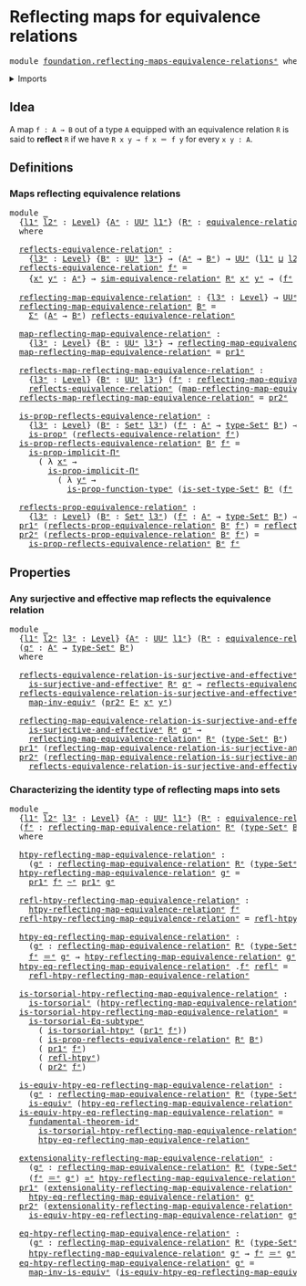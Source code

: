 # Reflecting maps for equivalence relations

<pre class="Agda"><a id="54" class="Keyword">module</a> <a id="61" href="foundation.reflecting-maps-equivalence-relations%25E1%25B5%2589.html" class="Module">foundation.reflecting-maps-equivalence-relationsᵉ</a> <a id="111" class="Keyword">where</a>
</pre>
<details><summary>Imports</summary>

<pre class="Agda"><a id="167" class="Keyword">open</a> <a id="172" class="Keyword">import</a> <a id="179" href="foundation.dependent-pair-types%25E1%25B5%2589.html" class="Module">foundation.dependent-pair-typesᵉ</a>
<a id="212" class="Keyword">open</a> <a id="217" class="Keyword">import</a> <a id="224" href="foundation.effective-maps-equivalence-relations%25E1%25B5%2589.html" class="Module">foundation.effective-maps-equivalence-relationsᵉ</a>
<a id="273" class="Keyword">open</a> <a id="278" class="Keyword">import</a> <a id="285" href="foundation.fundamental-theorem-of-identity-types%25E1%25B5%2589.html" class="Module">foundation.fundamental-theorem-of-identity-typesᵉ</a>
<a id="335" class="Keyword">open</a> <a id="340" class="Keyword">import</a> <a id="347" href="foundation.homotopy-induction%25E1%25B5%2589.html" class="Module">foundation.homotopy-inductionᵉ</a>
<a id="378" class="Keyword">open</a> <a id="383" class="Keyword">import</a> <a id="390" href="foundation.subtype-identity-principle%25E1%25B5%2589.html" class="Module">foundation.subtype-identity-principleᵉ</a>
<a id="429" class="Keyword">open</a> <a id="434" class="Keyword">import</a> <a id="441" href="foundation.universe-levels%25E1%25B5%2589.html" class="Module">foundation.universe-levelsᵉ</a>

<a id="470" class="Keyword">open</a> <a id="475" class="Keyword">import</a> <a id="482" href="foundation-core.equivalence-relations%25E1%25B5%2589.html" class="Module">foundation-core.equivalence-relationsᵉ</a>
<a id="521" class="Keyword">open</a> <a id="526" class="Keyword">import</a> <a id="533" href="foundation-core.equivalences%25E1%25B5%2589.html" class="Module">foundation-core.equivalencesᵉ</a>
<a id="563" class="Keyword">open</a> <a id="568" class="Keyword">import</a> <a id="575" href="foundation-core.homotopies%25E1%25B5%2589.html" class="Module">foundation-core.homotopiesᵉ</a>
<a id="603" class="Keyword">open</a> <a id="608" class="Keyword">import</a> <a id="615" href="foundation-core.identity-types%25E1%25B5%2589.html" class="Module">foundation-core.identity-typesᵉ</a>
<a id="647" class="Keyword">open</a> <a id="652" class="Keyword">import</a> <a id="659" href="foundation-core.propositions%25E1%25B5%2589.html" class="Module">foundation-core.propositionsᵉ</a>
<a id="689" class="Keyword">open</a> <a id="694" class="Keyword">import</a> <a id="701" href="foundation-core.sets%25E1%25B5%2589.html" class="Module">foundation-core.setsᵉ</a>
<a id="723" class="Keyword">open</a> <a id="728" class="Keyword">import</a> <a id="735" href="foundation-core.torsorial-type-families%25E1%25B5%2589.html" class="Module">foundation-core.torsorial-type-familiesᵉ</a>
</pre>
</details>

## Idea

A map `f : A → B` out of a type `A` equipped with an equivalence relation `R` is
said to **reflect** `R` if we have `R x y → f x ＝ f y` for every `x y : A`.

## Definitions

### Maps reflecting equivalence relations

<pre class="Agda"><a id="1027" class="Keyword">module</a> <a id="1034" href="foundation.reflecting-maps-equivalence-relations%25E1%25B5%2589.html#1034" class="Module">_</a>
  <a id="1038" class="Symbol">{</a><a id="1039" href="foundation.reflecting-maps-equivalence-relations%25E1%25B5%2589.html#1039" class="Bound">l1ᵉ</a> <a id="1043" href="foundation.reflecting-maps-equivalence-relations%25E1%25B5%2589.html#1043" class="Bound">l2ᵉ</a> <a id="1047" class="Symbol">:</a> <a id="1049" href="Agda.Primitive.html#742" class="Postulate">Level</a><a id="1054" class="Symbol">}</a> <a id="1056" class="Symbol">{</a><a id="1057" href="foundation.reflecting-maps-equivalence-relations%25E1%25B5%2589.html#1057" class="Bound">Aᵉ</a> <a id="1060" class="Symbol">:</a> <a id="1062" href="Agda.Primitive.html#429" class="Primitive">UUᵉ</a> <a id="1066" href="foundation.reflecting-maps-equivalence-relations%25E1%25B5%2589.html#1039" class="Bound">l1ᵉ</a><a id="1069" class="Symbol">}</a> <a id="1071" class="Symbol">(</a><a id="1072" href="foundation.reflecting-maps-equivalence-relations%25E1%25B5%2589.html#1072" class="Bound">Rᵉ</a> <a id="1075" class="Symbol">:</a> <a id="1077" href="foundation-core.equivalence-relations%25E1%25B5%2589.html#976" class="Function">equivalence-relationᵉ</a> <a id="1099" href="foundation.reflecting-maps-equivalence-relations%25E1%25B5%2589.html#1043" class="Bound">l2ᵉ</a> <a id="1103" href="foundation.reflecting-maps-equivalence-relations%25E1%25B5%2589.html#1057" class="Bound">Aᵉ</a><a id="1105" class="Symbol">)</a>
  <a id="1109" class="Keyword">where</a>

  <a id="1118" href="foundation.reflecting-maps-equivalence-relations%25E1%25B5%2589.html#1118" class="Function">reflects-equivalence-relationᵉ</a> <a id="1149" class="Symbol">:</a>
    <a id="1155" class="Symbol">{</a><a id="1156" href="foundation.reflecting-maps-equivalence-relations%25E1%25B5%2589.html#1156" class="Bound">l3ᵉ</a> <a id="1160" class="Symbol">:</a> <a id="1162" href="Agda.Primitive.html#742" class="Postulate">Level</a><a id="1167" class="Symbol">}</a> <a id="1169" class="Symbol">{</a><a id="1170" href="foundation.reflecting-maps-equivalence-relations%25E1%25B5%2589.html#1170" class="Bound">Bᵉ</a> <a id="1173" class="Symbol">:</a> <a id="1175" href="Agda.Primitive.html#429" class="Primitive">UUᵉ</a> <a id="1179" href="foundation.reflecting-maps-equivalence-relations%25E1%25B5%2589.html#1156" class="Bound">l3ᵉ</a><a id="1182" class="Symbol">}</a> <a id="1184" class="Symbol">→</a> <a id="1186" class="Symbol">(</a><a id="1187" href="foundation.reflecting-maps-equivalence-relations%25E1%25B5%2589.html#1057" class="Bound">Aᵉ</a> <a id="1190" class="Symbol">→</a> <a id="1192" href="foundation.reflecting-maps-equivalence-relations%25E1%25B5%2589.html#1170" class="Bound">Bᵉ</a><a id="1194" class="Symbol">)</a> <a id="1196" class="Symbol">→</a> <a id="1198" href="Agda.Primitive.html#429" class="Primitive">UUᵉ</a> <a id="1202" class="Symbol">(</a><a id="1203" href="foundation.reflecting-maps-equivalence-relations%25E1%25B5%2589.html#1039" class="Bound">l1ᵉ</a> <a id="1207" href="Agda.Primitive.html#961" class="Primitive Operator">⊔</a> <a id="1209" href="foundation.reflecting-maps-equivalence-relations%25E1%25B5%2589.html#1043" class="Bound">l2ᵉ</a> <a id="1213" href="Agda.Primitive.html#961" class="Primitive Operator">⊔</a> <a id="1215" href="foundation.reflecting-maps-equivalence-relations%25E1%25B5%2589.html#1156" class="Bound">l3ᵉ</a><a id="1218" class="Symbol">)</a>
  <a id="1222" href="foundation.reflecting-maps-equivalence-relations%25E1%25B5%2589.html#1118" class="Function">reflects-equivalence-relationᵉ</a> <a id="1253" href="foundation.reflecting-maps-equivalence-relations%25E1%25B5%2589.html#1253" class="Bound">fᵉ</a> <a id="1256" class="Symbol">=</a>
    <a id="1262" class="Symbol">{</a><a id="1263" href="foundation.reflecting-maps-equivalence-relations%25E1%25B5%2589.html#1263" class="Bound">xᵉ</a> <a id="1266" href="foundation.reflecting-maps-equivalence-relations%25E1%25B5%2589.html#1266" class="Bound">yᵉ</a> <a id="1269" class="Symbol">:</a> <a id="1271" href="foundation.reflecting-maps-equivalence-relations%25E1%25B5%2589.html#1057" class="Bound">Aᵉ</a><a id="1273" class="Symbol">}</a> <a id="1275" class="Symbol">→</a> <a id="1277" href="foundation-core.equivalence-relations%25E1%25B5%2589.html#1302" class="Function">sim-equivalence-relationᵉ</a> <a id="1303" href="foundation.reflecting-maps-equivalence-relations%25E1%25B5%2589.html#1072" class="Bound">Rᵉ</a> <a id="1306" href="foundation.reflecting-maps-equivalence-relations%25E1%25B5%2589.html#1263" class="Bound">xᵉ</a> <a id="1309" href="foundation.reflecting-maps-equivalence-relations%25E1%25B5%2589.html#1266" class="Bound">yᵉ</a> <a id="1312" class="Symbol">→</a> <a id="1314" class="Symbol">(</a><a id="1315" href="foundation.reflecting-maps-equivalence-relations%25E1%25B5%2589.html#1253" class="Bound">fᵉ</a> <a id="1318" href="foundation.reflecting-maps-equivalence-relations%25E1%25B5%2589.html#1263" class="Bound">xᵉ</a> <a id="1321" href="foundation-core.identity-types%25E1%25B5%2589.html#2730" class="Function Operator">＝ᵉ</a> <a id="1324" href="foundation.reflecting-maps-equivalence-relations%25E1%25B5%2589.html#1253" class="Bound">fᵉ</a> <a id="1327" href="foundation.reflecting-maps-equivalence-relations%25E1%25B5%2589.html#1266" class="Bound">yᵉ</a><a id="1329" class="Symbol">)</a>

  <a id="1334" href="foundation.reflecting-maps-equivalence-relations%25E1%25B5%2589.html#1334" class="Function">reflecting-map-equivalence-relationᵉ</a> <a id="1371" class="Symbol">:</a> <a id="1373" class="Symbol">{</a><a id="1374" href="foundation.reflecting-maps-equivalence-relations%25E1%25B5%2589.html#1374" class="Bound">l3ᵉ</a> <a id="1378" class="Symbol">:</a> <a id="1380" href="Agda.Primitive.html#742" class="Postulate">Level</a><a id="1385" class="Symbol">}</a> <a id="1387" class="Symbol">→</a> <a id="1389" href="Agda.Primitive.html#429" class="Primitive">UUᵉ</a> <a id="1393" href="foundation.reflecting-maps-equivalence-relations%25E1%25B5%2589.html#1374" class="Bound">l3ᵉ</a> <a id="1397" class="Symbol">→</a> <a id="1399" href="Agda.Primitive.html#429" class="Primitive">UUᵉ</a> <a id="1403" class="Symbol">(</a><a id="1404" href="foundation.reflecting-maps-equivalence-relations%25E1%25B5%2589.html#1039" class="Bound">l1ᵉ</a> <a id="1408" href="Agda.Primitive.html#961" class="Primitive Operator">⊔</a> <a id="1410" href="foundation.reflecting-maps-equivalence-relations%25E1%25B5%2589.html#1043" class="Bound">l2ᵉ</a> <a id="1414" href="Agda.Primitive.html#961" class="Primitive Operator">⊔</a> <a id="1416" href="foundation.reflecting-maps-equivalence-relations%25E1%25B5%2589.html#1374" class="Bound">l3ᵉ</a><a id="1419" class="Symbol">)</a>
  <a id="1423" href="foundation.reflecting-maps-equivalence-relations%25E1%25B5%2589.html#1334" class="Function">reflecting-map-equivalence-relationᵉ</a> <a id="1460" href="foundation.reflecting-maps-equivalence-relations%25E1%25B5%2589.html#1460" class="Bound">Bᵉ</a> <a id="1463" class="Symbol">=</a>
    <a id="1469" href="foundation.dependent-pair-types%25E1%25B5%2589.html#585" class="Record">Σᵉ</a> <a id="1472" class="Symbol">(</a><a id="1473" href="foundation.reflecting-maps-equivalence-relations%25E1%25B5%2589.html#1057" class="Bound">Aᵉ</a> <a id="1476" class="Symbol">→</a> <a id="1478" href="foundation.reflecting-maps-equivalence-relations%25E1%25B5%2589.html#1460" class="Bound">Bᵉ</a><a id="1480" class="Symbol">)</a> <a id="1482" href="foundation.reflecting-maps-equivalence-relations%25E1%25B5%2589.html#1118" class="Function">reflects-equivalence-relationᵉ</a>

  <a id="1516" href="foundation.reflecting-maps-equivalence-relations%25E1%25B5%2589.html#1516" class="Function">map-reflecting-map-equivalence-relationᵉ</a> <a id="1557" class="Symbol">:</a>
    <a id="1563" class="Symbol">{</a><a id="1564" href="foundation.reflecting-maps-equivalence-relations%25E1%25B5%2589.html#1564" class="Bound">l3ᵉ</a> <a id="1568" class="Symbol">:</a> <a id="1570" href="Agda.Primitive.html#742" class="Postulate">Level</a><a id="1575" class="Symbol">}</a> <a id="1577" class="Symbol">{</a><a id="1578" href="foundation.reflecting-maps-equivalence-relations%25E1%25B5%2589.html#1578" class="Bound">Bᵉ</a> <a id="1581" class="Symbol">:</a> <a id="1583" href="Agda.Primitive.html#429" class="Primitive">UUᵉ</a> <a id="1587" href="foundation.reflecting-maps-equivalence-relations%25E1%25B5%2589.html#1564" class="Bound">l3ᵉ</a><a id="1590" class="Symbol">}</a> <a id="1592" class="Symbol">→</a> <a id="1594" href="foundation.reflecting-maps-equivalence-relations%25E1%25B5%2589.html#1334" class="Function">reflecting-map-equivalence-relationᵉ</a> <a id="1631" href="foundation.reflecting-maps-equivalence-relations%25E1%25B5%2589.html#1578" class="Bound">Bᵉ</a> <a id="1634" class="Symbol">→</a> <a id="1636" href="foundation.reflecting-maps-equivalence-relations%25E1%25B5%2589.html#1057" class="Bound">Aᵉ</a> <a id="1639" class="Symbol">→</a> <a id="1641" href="foundation.reflecting-maps-equivalence-relations%25E1%25B5%2589.html#1578" class="Bound">Bᵉ</a>
  <a id="1646" href="foundation.reflecting-maps-equivalence-relations%25E1%25B5%2589.html#1516" class="Function">map-reflecting-map-equivalence-relationᵉ</a> <a id="1687" class="Symbol">=</a> <a id="1689" href="foundation.dependent-pair-types%25E1%25B5%2589.html#697" class="Field">pr1ᵉ</a>

  <a id="1697" href="foundation.reflecting-maps-equivalence-relations%25E1%25B5%2589.html#1697" class="Function">reflects-map-reflecting-map-equivalence-relationᵉ</a> <a id="1747" class="Symbol">:</a>
    <a id="1753" class="Symbol">{</a><a id="1754" href="foundation.reflecting-maps-equivalence-relations%25E1%25B5%2589.html#1754" class="Bound">l3ᵉ</a> <a id="1758" class="Symbol">:</a> <a id="1760" href="Agda.Primitive.html#742" class="Postulate">Level</a><a id="1765" class="Symbol">}</a> <a id="1767" class="Symbol">{</a><a id="1768" href="foundation.reflecting-maps-equivalence-relations%25E1%25B5%2589.html#1768" class="Bound">Bᵉ</a> <a id="1771" class="Symbol">:</a> <a id="1773" href="Agda.Primitive.html#429" class="Primitive">UUᵉ</a> <a id="1777" href="foundation.reflecting-maps-equivalence-relations%25E1%25B5%2589.html#1754" class="Bound">l3ᵉ</a><a id="1780" class="Symbol">}</a> <a id="1782" class="Symbol">(</a><a id="1783" href="foundation.reflecting-maps-equivalence-relations%25E1%25B5%2589.html#1783" class="Bound">fᵉ</a> <a id="1786" class="Symbol">:</a> <a id="1788" href="foundation.reflecting-maps-equivalence-relations%25E1%25B5%2589.html#1334" class="Function">reflecting-map-equivalence-relationᵉ</a> <a id="1825" href="foundation.reflecting-maps-equivalence-relations%25E1%25B5%2589.html#1768" class="Bound">Bᵉ</a><a id="1827" class="Symbol">)</a> <a id="1829" class="Symbol">→</a>
    <a id="1835" href="foundation.reflecting-maps-equivalence-relations%25E1%25B5%2589.html#1118" class="Function">reflects-equivalence-relationᵉ</a> <a id="1866" class="Symbol">(</a><a id="1867" href="foundation.reflecting-maps-equivalence-relations%25E1%25B5%2589.html#1516" class="Function">map-reflecting-map-equivalence-relationᵉ</a> <a id="1908" href="foundation.reflecting-maps-equivalence-relations%25E1%25B5%2589.html#1783" class="Bound">fᵉ</a><a id="1910" class="Symbol">)</a>
  <a id="1914" href="foundation.reflecting-maps-equivalence-relations%25E1%25B5%2589.html#1697" class="Function">reflects-map-reflecting-map-equivalence-relationᵉ</a> <a id="1964" class="Symbol">=</a> <a id="1966" href="foundation.dependent-pair-types%25E1%25B5%2589.html#711" class="Field">pr2ᵉ</a>

  <a id="1974" href="foundation.reflecting-maps-equivalence-relations%25E1%25B5%2589.html#1974" class="Function">is-prop-reflects-equivalence-relationᵉ</a> <a id="2013" class="Symbol">:</a>
    <a id="2019" class="Symbol">{</a><a id="2020" href="foundation.reflecting-maps-equivalence-relations%25E1%25B5%2589.html#2020" class="Bound">l3ᵉ</a> <a id="2024" class="Symbol">:</a> <a id="2026" href="Agda.Primitive.html#742" class="Postulate">Level</a><a id="2031" class="Symbol">}</a> <a id="2033" class="Symbol">(</a><a id="2034" href="foundation.reflecting-maps-equivalence-relations%25E1%25B5%2589.html#2034" class="Bound">Bᵉ</a> <a id="2037" class="Symbol">:</a> <a id="2039" href="foundation-core.sets%25E1%25B5%2589.html#897" class="Function">Setᵉ</a> <a id="2044" href="foundation.reflecting-maps-equivalence-relations%25E1%25B5%2589.html#2020" class="Bound">l3ᵉ</a><a id="2047" class="Symbol">)</a> <a id="2049" class="Symbol">(</a><a id="2050" href="foundation.reflecting-maps-equivalence-relations%25E1%25B5%2589.html#2050" class="Bound">fᵉ</a> <a id="2053" class="Symbol">:</a> <a id="2055" href="foundation.reflecting-maps-equivalence-relations%25E1%25B5%2589.html#1057" class="Bound">Aᵉ</a> <a id="2058" class="Symbol">→</a> <a id="2060" href="foundation-core.sets%25E1%25B5%2589.html#1014" class="Function">type-Setᵉ</a> <a id="2070" href="foundation.reflecting-maps-equivalence-relations%25E1%25B5%2589.html#2034" class="Bound">Bᵉ</a><a id="2072" class="Symbol">)</a> <a id="2074" class="Symbol">→</a>
    <a id="2080" href="foundation-core.propositions%25E1%25B5%2589.html#1041" class="Function">is-propᵉ</a> <a id="2089" class="Symbol">(</a><a id="2090" href="foundation.reflecting-maps-equivalence-relations%25E1%25B5%2589.html#1118" class="Function">reflects-equivalence-relationᵉ</a> <a id="2121" href="foundation.reflecting-maps-equivalence-relations%25E1%25B5%2589.html#2050" class="Bound">fᵉ</a><a id="2123" class="Symbol">)</a>
  <a id="2127" href="foundation.reflecting-maps-equivalence-relations%25E1%25B5%2589.html#1974" class="Function">is-prop-reflects-equivalence-relationᵉ</a> <a id="2166" href="foundation.reflecting-maps-equivalence-relations%25E1%25B5%2589.html#2166" class="Bound">Bᵉ</a> <a id="2169" href="foundation.reflecting-maps-equivalence-relations%25E1%25B5%2589.html#2169" class="Bound">fᵉ</a> <a id="2172" class="Symbol">=</a>
    <a id="2178" href="foundation-core.propositions%25E1%25B5%2589.html#6622" class="Function">is-prop-implicit-Πᵉ</a>
      <a id="2204" class="Symbol">(</a> <a id="2206" class="Symbol">λ</a> <a id="2208" href="foundation.reflecting-maps-equivalence-relations%25E1%25B5%2589.html#2208" class="Bound">xᵉ</a> <a id="2211" class="Symbol">→</a>
        <a id="2221" href="foundation-core.propositions%25E1%25B5%2589.html#6622" class="Function">is-prop-implicit-Πᵉ</a>
          <a id="2251" class="Symbol">(</a> <a id="2253" class="Symbol">λ</a> <a id="2255" href="foundation.reflecting-maps-equivalence-relations%25E1%25B5%2589.html#2255" class="Bound">yᵉ</a> <a id="2258" class="Symbol">→</a>
            <a id="2272" href="foundation-core.propositions%25E1%25B5%2589.html#7503" class="Function">is-prop-function-typeᵉ</a> <a id="2295" class="Symbol">(</a><a id="2296" href="foundation-core.sets%25E1%25B5%2589.html#1071" class="Function">is-set-type-Setᵉ</a> <a id="2313" href="foundation.reflecting-maps-equivalence-relations%25E1%25B5%2589.html#2166" class="Bound">Bᵉ</a> <a id="2316" class="Symbol">(</a><a id="2317" href="foundation.reflecting-maps-equivalence-relations%25E1%25B5%2589.html#2169" class="Bound">fᵉ</a> <a id="2320" href="foundation.reflecting-maps-equivalence-relations%25E1%25B5%2589.html#2208" class="Bound">xᵉ</a><a id="2322" class="Symbol">)</a> <a id="2324" class="Symbol">(</a><a id="2325" href="foundation.reflecting-maps-equivalence-relations%25E1%25B5%2589.html#2169" class="Bound">fᵉ</a> <a id="2328" href="foundation.reflecting-maps-equivalence-relations%25E1%25B5%2589.html#2255" class="Bound">yᵉ</a><a id="2330" class="Symbol">))))</a>

  <a id="2338" href="foundation.reflecting-maps-equivalence-relations%25E1%25B5%2589.html#2338" class="Function">reflects-prop-equivalence-relationᵉ</a> <a id="2374" class="Symbol">:</a>
    <a id="2380" class="Symbol">{</a><a id="2381" href="foundation.reflecting-maps-equivalence-relations%25E1%25B5%2589.html#2381" class="Bound">l3ᵉ</a> <a id="2385" class="Symbol">:</a> <a id="2387" href="Agda.Primitive.html#742" class="Postulate">Level</a><a id="2392" class="Symbol">}</a> <a id="2394" class="Symbol">(</a><a id="2395" href="foundation.reflecting-maps-equivalence-relations%25E1%25B5%2589.html#2395" class="Bound">Bᵉ</a> <a id="2398" class="Symbol">:</a> <a id="2400" href="foundation-core.sets%25E1%25B5%2589.html#897" class="Function">Setᵉ</a> <a id="2405" href="foundation.reflecting-maps-equivalence-relations%25E1%25B5%2589.html#2381" class="Bound">l3ᵉ</a><a id="2408" class="Symbol">)</a> <a id="2410" class="Symbol">(</a><a id="2411" href="foundation.reflecting-maps-equivalence-relations%25E1%25B5%2589.html#2411" class="Bound">fᵉ</a> <a id="2414" class="Symbol">:</a> <a id="2416" href="foundation.reflecting-maps-equivalence-relations%25E1%25B5%2589.html#1057" class="Bound">Aᵉ</a> <a id="2419" class="Symbol">→</a> <a id="2421" href="foundation-core.sets%25E1%25B5%2589.html#1014" class="Function">type-Setᵉ</a> <a id="2431" href="foundation.reflecting-maps-equivalence-relations%25E1%25B5%2589.html#2395" class="Bound">Bᵉ</a><a id="2433" class="Symbol">)</a> <a id="2435" class="Symbol">→</a> <a id="2437" href="foundation-core.propositions%25E1%25B5%2589.html#1181" class="Function">Propᵉ</a> <a id="2443" class="Symbol">(</a><a id="2444" href="foundation.reflecting-maps-equivalence-relations%25E1%25B5%2589.html#1039" class="Bound">l1ᵉ</a> <a id="2448" href="Agda.Primitive.html#961" class="Primitive Operator">⊔</a> <a id="2450" href="foundation.reflecting-maps-equivalence-relations%25E1%25B5%2589.html#1043" class="Bound">l2ᵉ</a> <a id="2454" href="Agda.Primitive.html#961" class="Primitive Operator">⊔</a> <a id="2456" href="foundation.reflecting-maps-equivalence-relations%25E1%25B5%2589.html#2381" class="Bound">l3ᵉ</a><a id="2459" class="Symbol">)</a>
  <a id="2463" href="foundation.dependent-pair-types%25E1%25B5%2589.html#697" class="Field">pr1ᵉ</a> <a id="2468" class="Symbol">(</a><a id="2469" href="foundation.reflecting-maps-equivalence-relations%25E1%25B5%2589.html#2338" class="Function">reflects-prop-equivalence-relationᵉ</a> <a id="2505" href="foundation.reflecting-maps-equivalence-relations%25E1%25B5%2589.html#2505" class="Bound">Bᵉ</a> <a id="2508" href="foundation.reflecting-maps-equivalence-relations%25E1%25B5%2589.html#2508" class="Bound">fᵉ</a><a id="2510" class="Symbol">)</a> <a id="2512" class="Symbol">=</a> <a id="2514" href="foundation.reflecting-maps-equivalence-relations%25E1%25B5%2589.html#1118" class="Function">reflects-equivalence-relationᵉ</a> <a id="2545" href="foundation.reflecting-maps-equivalence-relations%25E1%25B5%2589.html#2508" class="Bound">fᵉ</a>
  <a id="2550" href="foundation.dependent-pair-types%25E1%25B5%2589.html#711" class="Field">pr2ᵉ</a> <a id="2555" class="Symbol">(</a><a id="2556" href="foundation.reflecting-maps-equivalence-relations%25E1%25B5%2589.html#2338" class="Function">reflects-prop-equivalence-relationᵉ</a> <a id="2592" href="foundation.reflecting-maps-equivalence-relations%25E1%25B5%2589.html#2592" class="Bound">Bᵉ</a> <a id="2595" href="foundation.reflecting-maps-equivalence-relations%25E1%25B5%2589.html#2595" class="Bound">fᵉ</a><a id="2597" class="Symbol">)</a> <a id="2599" class="Symbol">=</a>
    <a id="2605" href="foundation.reflecting-maps-equivalence-relations%25E1%25B5%2589.html#1974" class="Function">is-prop-reflects-equivalence-relationᵉ</a> <a id="2644" href="foundation.reflecting-maps-equivalence-relations%25E1%25B5%2589.html#2592" class="Bound">Bᵉ</a> <a id="2647" href="foundation.reflecting-maps-equivalence-relations%25E1%25B5%2589.html#2595" class="Bound">fᵉ</a>
</pre>
## Properties

### Any surjective and effective map reflects the equivalence relation

<pre class="Agda"><a id="2750" class="Keyword">module</a> <a id="2757" href="foundation.reflecting-maps-equivalence-relations%25E1%25B5%2589.html#2757" class="Module">_</a>
  <a id="2761" class="Symbol">{</a><a id="2762" href="foundation.reflecting-maps-equivalence-relations%25E1%25B5%2589.html#2762" class="Bound">l1ᵉ</a> <a id="2766" href="foundation.reflecting-maps-equivalence-relations%25E1%25B5%2589.html#2766" class="Bound">l2ᵉ</a> <a id="2770" href="foundation.reflecting-maps-equivalence-relations%25E1%25B5%2589.html#2770" class="Bound">l3ᵉ</a> <a id="2774" class="Symbol">:</a> <a id="2776" href="Agda.Primitive.html#742" class="Postulate">Level</a><a id="2781" class="Symbol">}</a> <a id="2783" class="Symbol">{</a><a id="2784" href="foundation.reflecting-maps-equivalence-relations%25E1%25B5%2589.html#2784" class="Bound">Aᵉ</a> <a id="2787" class="Symbol">:</a> <a id="2789" href="Agda.Primitive.html#429" class="Primitive">UUᵉ</a> <a id="2793" href="foundation.reflecting-maps-equivalence-relations%25E1%25B5%2589.html#2762" class="Bound">l1ᵉ</a><a id="2796" class="Symbol">}</a> <a id="2798" class="Symbol">(</a><a id="2799" href="foundation.reflecting-maps-equivalence-relations%25E1%25B5%2589.html#2799" class="Bound">Rᵉ</a> <a id="2802" class="Symbol">:</a> <a id="2804" href="foundation-core.equivalence-relations%25E1%25B5%2589.html#976" class="Function">equivalence-relationᵉ</a> <a id="2826" href="foundation.reflecting-maps-equivalence-relations%25E1%25B5%2589.html#2766" class="Bound">l2ᵉ</a> <a id="2830" href="foundation.reflecting-maps-equivalence-relations%25E1%25B5%2589.html#2784" class="Bound">Aᵉ</a><a id="2832" class="Symbol">)</a> <a id="2834" class="Symbol">(</a><a id="2835" href="foundation.reflecting-maps-equivalence-relations%25E1%25B5%2589.html#2835" class="Bound">Bᵉ</a> <a id="2838" class="Symbol">:</a> <a id="2840" href="foundation-core.sets%25E1%25B5%2589.html#897" class="Function">Setᵉ</a> <a id="2845" href="foundation.reflecting-maps-equivalence-relations%25E1%25B5%2589.html#2770" class="Bound">l3ᵉ</a><a id="2848" class="Symbol">)</a>
  <a id="2852" class="Symbol">(</a><a id="2853" href="foundation.reflecting-maps-equivalence-relations%25E1%25B5%2589.html#2853" class="Bound">qᵉ</a> <a id="2856" class="Symbol">:</a> <a id="2858" href="foundation.reflecting-maps-equivalence-relations%25E1%25B5%2589.html#2784" class="Bound">Aᵉ</a> <a id="2861" class="Symbol">→</a> <a id="2863" href="foundation-core.sets%25E1%25B5%2589.html#1014" class="Function">type-Setᵉ</a> <a id="2873" href="foundation.reflecting-maps-equivalence-relations%25E1%25B5%2589.html#2835" class="Bound">Bᵉ</a><a id="2875" class="Symbol">)</a>
  <a id="2879" class="Keyword">where</a>

  <a id="2888" href="foundation.reflecting-maps-equivalence-relations%25E1%25B5%2589.html#2888" class="Function">reflects-equivalence-relation-is-surjective-and-effectiveᵉ</a> <a id="2947" class="Symbol">:</a>
    <a id="2953" href="foundation.effective-maps-equivalence-relations%25E1%25B5%2589.html#1189" class="Function">is-surjective-and-effectiveᵉ</a> <a id="2982" href="foundation.reflecting-maps-equivalence-relations%25E1%25B5%2589.html#2799" class="Bound">Rᵉ</a> <a id="2985" href="foundation.reflecting-maps-equivalence-relations%25E1%25B5%2589.html#2853" class="Bound">qᵉ</a> <a id="2988" class="Symbol">→</a> <a id="2990" href="foundation.reflecting-maps-equivalence-relations%25E1%25B5%2589.html#1118" class="Function">reflects-equivalence-relationᵉ</a> <a id="3021" href="foundation.reflecting-maps-equivalence-relations%25E1%25B5%2589.html#2799" class="Bound">Rᵉ</a> <a id="3024" href="foundation.reflecting-maps-equivalence-relations%25E1%25B5%2589.html#2853" class="Bound">qᵉ</a>
  <a id="3029" href="foundation.reflecting-maps-equivalence-relations%25E1%25B5%2589.html#2888" class="Function">reflects-equivalence-relation-is-surjective-and-effectiveᵉ</a> <a id="3088" href="foundation.reflecting-maps-equivalence-relations%25E1%25B5%2589.html#3088" class="Bound">Eᵉ</a> <a id="3091" class="Symbol">{</a><a id="3092" href="foundation.reflecting-maps-equivalence-relations%25E1%25B5%2589.html#3092" class="Bound">xᵉ</a><a id="3094" class="Symbol">}</a> <a id="3096" class="Symbol">{</a><a id="3097" href="foundation.reflecting-maps-equivalence-relations%25E1%25B5%2589.html#3097" class="Bound">yᵉ</a><a id="3099" class="Symbol">}</a> <a id="3101" class="Symbol">=</a>
    <a id="3107" href="foundation-core.equivalences%25E1%25B5%2589.html#8521" class="Function">map-inv-equivᵉ</a> <a id="3122" class="Symbol">(</a><a id="3123" href="foundation.dependent-pair-types%25E1%25B5%2589.html#711" class="Field">pr2ᵉ</a> <a id="3128" href="foundation.reflecting-maps-equivalence-relations%25E1%25B5%2589.html#3088" class="Bound">Eᵉ</a> <a id="3131" href="foundation.reflecting-maps-equivalence-relations%25E1%25B5%2589.html#3092" class="Bound">xᵉ</a> <a id="3134" href="foundation.reflecting-maps-equivalence-relations%25E1%25B5%2589.html#3097" class="Bound">yᵉ</a><a id="3136" class="Symbol">)</a>

  <a id="3141" href="foundation.reflecting-maps-equivalence-relations%25E1%25B5%2589.html#3141" class="Function">reflecting-map-equivalence-relation-is-surjective-and-effectiveᵉ</a> <a id="3206" class="Symbol">:</a>
    <a id="3212" href="foundation.effective-maps-equivalence-relations%25E1%25B5%2589.html#1189" class="Function">is-surjective-and-effectiveᵉ</a> <a id="3241" href="foundation.reflecting-maps-equivalence-relations%25E1%25B5%2589.html#2799" class="Bound">Rᵉ</a> <a id="3244" href="foundation.reflecting-maps-equivalence-relations%25E1%25B5%2589.html#2853" class="Bound">qᵉ</a> <a id="3247" class="Symbol">→</a>
    <a id="3253" href="foundation.reflecting-maps-equivalence-relations%25E1%25B5%2589.html#1334" class="Function">reflecting-map-equivalence-relationᵉ</a> <a id="3290" href="foundation.reflecting-maps-equivalence-relations%25E1%25B5%2589.html#2799" class="Bound">Rᵉ</a> <a id="3293" class="Symbol">(</a><a id="3294" href="foundation-core.sets%25E1%25B5%2589.html#1014" class="Function">type-Setᵉ</a> <a id="3304" href="foundation.reflecting-maps-equivalence-relations%25E1%25B5%2589.html#2835" class="Bound">Bᵉ</a><a id="3306" class="Symbol">)</a>
  <a id="3310" href="foundation.dependent-pair-types%25E1%25B5%2589.html#697" class="Field">pr1ᵉ</a> <a id="3315" class="Symbol">(</a><a id="3316" href="foundation.reflecting-maps-equivalence-relations%25E1%25B5%2589.html#3141" class="Function">reflecting-map-equivalence-relation-is-surjective-and-effectiveᵉ</a> <a id="3381" href="foundation.reflecting-maps-equivalence-relations%25E1%25B5%2589.html#3381" class="Bound">Eᵉ</a><a id="3383" class="Symbol">)</a> <a id="3385" class="Symbol">=</a> <a id="3387" href="foundation.reflecting-maps-equivalence-relations%25E1%25B5%2589.html#2853" class="Bound">qᵉ</a>
  <a id="3392" href="foundation.dependent-pair-types%25E1%25B5%2589.html#711" class="Field">pr2ᵉ</a> <a id="3397" class="Symbol">(</a><a id="3398" href="foundation.reflecting-maps-equivalence-relations%25E1%25B5%2589.html#3141" class="Function">reflecting-map-equivalence-relation-is-surjective-and-effectiveᵉ</a> <a id="3463" href="foundation.reflecting-maps-equivalence-relations%25E1%25B5%2589.html#3463" class="Bound">Eᵉ</a><a id="3465" class="Symbol">)</a> <a id="3467" class="Symbol">=</a>
    <a id="3473" href="foundation.reflecting-maps-equivalence-relations%25E1%25B5%2589.html#2888" class="Function">reflects-equivalence-relation-is-surjective-and-effectiveᵉ</a> <a id="3532" href="foundation.reflecting-maps-equivalence-relations%25E1%25B5%2589.html#3463" class="Bound">Eᵉ</a>
</pre>
### Characterizing the identity type of reflecting maps into sets

<pre class="Agda"><a id="3615" class="Keyword">module</a> <a id="3622" href="foundation.reflecting-maps-equivalence-relations%25E1%25B5%2589.html#3622" class="Module">_</a>
  <a id="3626" class="Symbol">{</a><a id="3627" href="foundation.reflecting-maps-equivalence-relations%25E1%25B5%2589.html#3627" class="Bound">l1ᵉ</a> <a id="3631" href="foundation.reflecting-maps-equivalence-relations%25E1%25B5%2589.html#3631" class="Bound">l2ᵉ</a> <a id="3635" href="foundation.reflecting-maps-equivalence-relations%25E1%25B5%2589.html#3635" class="Bound">l3ᵉ</a> <a id="3639" class="Symbol">:</a> <a id="3641" href="Agda.Primitive.html#742" class="Postulate">Level</a><a id="3646" class="Symbol">}</a> <a id="3648" class="Symbol">{</a><a id="3649" href="foundation.reflecting-maps-equivalence-relations%25E1%25B5%2589.html#3649" class="Bound">Aᵉ</a> <a id="3652" class="Symbol">:</a> <a id="3654" href="Agda.Primitive.html#429" class="Primitive">UUᵉ</a> <a id="3658" href="foundation.reflecting-maps-equivalence-relations%25E1%25B5%2589.html#3627" class="Bound">l1ᵉ</a><a id="3661" class="Symbol">}</a> <a id="3663" class="Symbol">(</a><a id="3664" href="foundation.reflecting-maps-equivalence-relations%25E1%25B5%2589.html#3664" class="Bound">Rᵉ</a> <a id="3667" class="Symbol">:</a> <a id="3669" href="foundation-core.equivalence-relations%25E1%25B5%2589.html#976" class="Function">equivalence-relationᵉ</a> <a id="3691" href="foundation.reflecting-maps-equivalence-relations%25E1%25B5%2589.html#3631" class="Bound">l2ᵉ</a> <a id="3695" href="foundation.reflecting-maps-equivalence-relations%25E1%25B5%2589.html#3649" class="Bound">Aᵉ</a><a id="3697" class="Symbol">)</a> <a id="3699" class="Symbol">(</a><a id="3700" href="foundation.reflecting-maps-equivalence-relations%25E1%25B5%2589.html#3700" class="Bound">Bᵉ</a> <a id="3703" class="Symbol">:</a> <a id="3705" href="foundation-core.sets%25E1%25B5%2589.html#897" class="Function">Setᵉ</a> <a id="3710" href="foundation.reflecting-maps-equivalence-relations%25E1%25B5%2589.html#3635" class="Bound">l3ᵉ</a><a id="3713" class="Symbol">)</a>
  <a id="3717" class="Symbol">(</a><a id="3718" href="foundation.reflecting-maps-equivalence-relations%25E1%25B5%2589.html#3718" class="Bound">fᵉ</a> <a id="3721" class="Symbol">:</a> <a id="3723" href="foundation.reflecting-maps-equivalence-relations%25E1%25B5%2589.html#1334" class="Function">reflecting-map-equivalence-relationᵉ</a> <a id="3760" href="foundation.reflecting-maps-equivalence-relations%25E1%25B5%2589.html#3664" class="Bound">Rᵉ</a> <a id="3763" class="Symbol">(</a><a id="3764" href="foundation-core.sets%25E1%25B5%2589.html#1014" class="Function">type-Setᵉ</a> <a id="3774" href="foundation.reflecting-maps-equivalence-relations%25E1%25B5%2589.html#3700" class="Bound">Bᵉ</a><a id="3776" class="Symbol">))</a>
  <a id="3781" class="Keyword">where</a>

  <a id="3790" href="foundation.reflecting-maps-equivalence-relations%25E1%25B5%2589.html#3790" class="Function">htpy-reflecting-map-equivalence-relationᵉ</a> <a id="3832" class="Symbol">:</a>
    <a id="3838" class="Symbol">(</a><a id="3839" href="foundation.reflecting-maps-equivalence-relations%25E1%25B5%2589.html#3839" class="Bound">gᵉ</a> <a id="3842" class="Symbol">:</a> <a id="3844" href="foundation.reflecting-maps-equivalence-relations%25E1%25B5%2589.html#1334" class="Function">reflecting-map-equivalence-relationᵉ</a> <a id="3881" href="foundation.reflecting-maps-equivalence-relations%25E1%25B5%2589.html#3664" class="Bound">Rᵉ</a> <a id="3884" class="Symbol">(</a><a id="3885" href="foundation-core.sets%25E1%25B5%2589.html#1014" class="Function">type-Setᵉ</a> <a id="3895" href="foundation.reflecting-maps-equivalence-relations%25E1%25B5%2589.html#3700" class="Bound">Bᵉ</a><a id="3897" class="Symbol">))</a> <a id="3900" class="Symbol">→</a> <a id="3902" href="Agda.Primitive.html#429" class="Primitive">UUᵉ</a> <a id="3906" class="Symbol">(</a><a id="3907" href="foundation.reflecting-maps-equivalence-relations%25E1%25B5%2589.html#3627" class="Bound">l1ᵉ</a> <a id="3911" href="Agda.Primitive.html#961" class="Primitive Operator">⊔</a> <a id="3913" href="foundation.reflecting-maps-equivalence-relations%25E1%25B5%2589.html#3635" class="Bound">l3ᵉ</a><a id="3916" class="Symbol">)</a>
  <a id="3920" href="foundation.reflecting-maps-equivalence-relations%25E1%25B5%2589.html#3790" class="Function">htpy-reflecting-map-equivalence-relationᵉ</a> <a id="3962" href="foundation.reflecting-maps-equivalence-relations%25E1%25B5%2589.html#3962" class="Bound">gᵉ</a> <a id="3965" class="Symbol">=</a>
    <a id="3971" href="foundation.dependent-pair-types%25E1%25B5%2589.html#697" class="Field">pr1ᵉ</a> <a id="3976" href="foundation.reflecting-maps-equivalence-relations%25E1%25B5%2589.html#3718" class="Bound">fᵉ</a> <a id="3979" href="foundation-core.homotopies%25E1%25B5%2589.html#2800" class="Function Operator">~ᵉ</a> <a id="3982" href="foundation.dependent-pair-types%25E1%25B5%2589.html#697" class="Field">pr1ᵉ</a> <a id="3987" href="foundation.reflecting-maps-equivalence-relations%25E1%25B5%2589.html#3962" class="Bound">gᵉ</a>

  <a id="3993" href="foundation.reflecting-maps-equivalence-relations%25E1%25B5%2589.html#3993" class="Function">refl-htpy-reflecting-map-equivalence-relationᵉ</a> <a id="4040" class="Symbol">:</a>
    <a id="4046" href="foundation.reflecting-maps-equivalence-relations%25E1%25B5%2589.html#3790" class="Function">htpy-reflecting-map-equivalence-relationᵉ</a> <a id="4088" href="foundation.reflecting-maps-equivalence-relations%25E1%25B5%2589.html#3718" class="Bound">fᵉ</a>
  <a id="4093" href="foundation.reflecting-maps-equivalence-relations%25E1%25B5%2589.html#3993" class="Function">refl-htpy-reflecting-map-equivalence-relationᵉ</a> <a id="4140" class="Symbol">=</a> <a id="4142" href="foundation-core.homotopies%25E1%25B5%2589.html#3017" class="Function">refl-htpyᵉ</a>

  <a id="4156" href="foundation.reflecting-maps-equivalence-relations%25E1%25B5%2589.html#4156" class="Function">htpy-eq-reflecting-map-equivalence-relationᵉ</a> <a id="4201" class="Symbol">:</a>
    <a id="4207" class="Symbol">(</a><a id="4208" href="foundation.reflecting-maps-equivalence-relations%25E1%25B5%2589.html#4208" class="Bound">gᵉ</a> <a id="4211" class="Symbol">:</a> <a id="4213" href="foundation.reflecting-maps-equivalence-relations%25E1%25B5%2589.html#1334" class="Function">reflecting-map-equivalence-relationᵉ</a> <a id="4250" href="foundation.reflecting-maps-equivalence-relations%25E1%25B5%2589.html#3664" class="Bound">Rᵉ</a> <a id="4253" class="Symbol">(</a><a id="4254" href="foundation-core.sets%25E1%25B5%2589.html#1014" class="Function">type-Setᵉ</a> <a id="4264" href="foundation.reflecting-maps-equivalence-relations%25E1%25B5%2589.html#3700" class="Bound">Bᵉ</a><a id="4266" class="Symbol">))</a> <a id="4269" class="Symbol">→</a>
    <a id="4275" href="foundation.reflecting-maps-equivalence-relations%25E1%25B5%2589.html#3718" class="Bound">fᵉ</a> <a id="4278" href="foundation-core.identity-types%25E1%25B5%2589.html#2730" class="Function Operator">＝ᵉ</a> <a id="4281" href="foundation.reflecting-maps-equivalence-relations%25E1%25B5%2589.html#4208" class="Bound">gᵉ</a> <a id="4284" class="Symbol">→</a> <a id="4286" href="foundation.reflecting-maps-equivalence-relations%25E1%25B5%2589.html#3790" class="Function">htpy-reflecting-map-equivalence-relationᵉ</a> <a id="4328" href="foundation.reflecting-maps-equivalence-relations%25E1%25B5%2589.html#4208" class="Bound">gᵉ</a>
  <a id="4333" href="foundation.reflecting-maps-equivalence-relations%25E1%25B5%2589.html#4156" class="Function">htpy-eq-reflecting-map-equivalence-relationᵉ</a> <a id="4378" class="DottedPattern Symbol">.</a><a id="4379" href="foundation.reflecting-maps-equivalence-relations%25E1%25B5%2589.html#3718" class="DottedPattern Bound">fᵉ</a> <a id="4382" href="foundation-core.identity-types%25E1%25B5%2589.html#2694" class="InductiveConstructor">reflᵉ</a> <a id="4388" class="Symbol">=</a>
    <a id="4394" href="foundation.reflecting-maps-equivalence-relations%25E1%25B5%2589.html#3993" class="Function">refl-htpy-reflecting-map-equivalence-relationᵉ</a>

  <a id="4444" href="foundation.reflecting-maps-equivalence-relations%25E1%25B5%2589.html#4444" class="Function">is-torsorial-htpy-reflecting-map-equivalence-relationᵉ</a> <a id="4499" class="Symbol">:</a>
    <a id="4505" href="foundation-core.torsorial-type-families%25E1%25B5%2589.html#2479" class="Function">is-torsorialᵉ</a> <a id="4519" class="Symbol">(</a><a id="4520" href="foundation.reflecting-maps-equivalence-relations%25E1%25B5%2589.html#3790" class="Function">htpy-reflecting-map-equivalence-relationᵉ</a><a id="4561" class="Symbol">)</a>
  <a id="4565" href="foundation.reflecting-maps-equivalence-relations%25E1%25B5%2589.html#4444" class="Function">is-torsorial-htpy-reflecting-map-equivalence-relationᵉ</a> <a id="4620" class="Symbol">=</a>
    <a id="4626" href="foundation.subtype-identity-principle%25E1%25B5%2589.html#1348" class="Function">is-torsorial-Eq-subtypeᵉ</a>
      <a id="4657" class="Symbol">(</a> <a id="4659" href="foundation.homotopy-induction%25E1%25B5%2589.html#2772" class="Function">is-torsorial-htpyᵉ</a> <a id="4678" class="Symbol">(</a><a id="4679" href="foundation.dependent-pair-types%25E1%25B5%2589.html#697" class="Field">pr1ᵉ</a> <a id="4684" href="foundation.reflecting-maps-equivalence-relations%25E1%25B5%2589.html#3718" class="Bound">fᵉ</a><a id="4686" class="Symbol">))</a>
      <a id="4695" class="Symbol">(</a> <a id="4697" href="foundation.reflecting-maps-equivalence-relations%25E1%25B5%2589.html#1974" class="Function">is-prop-reflects-equivalence-relationᵉ</a> <a id="4736" href="foundation.reflecting-maps-equivalence-relations%25E1%25B5%2589.html#3664" class="Bound">Rᵉ</a> <a id="4739" href="foundation.reflecting-maps-equivalence-relations%25E1%25B5%2589.html#3700" class="Bound">Bᵉ</a><a id="4741" class="Symbol">)</a>
      <a id="4749" class="Symbol">(</a> <a id="4751" href="foundation.dependent-pair-types%25E1%25B5%2589.html#697" class="Field">pr1ᵉ</a> <a id="4756" href="foundation.reflecting-maps-equivalence-relations%25E1%25B5%2589.html#3718" class="Bound">fᵉ</a><a id="4758" class="Symbol">)</a>
      <a id="4766" class="Symbol">(</a> <a id="4768" href="foundation-core.homotopies%25E1%25B5%2589.html#3017" class="Function">refl-htpyᵉ</a><a id="4778" class="Symbol">)</a>
      <a id="4786" class="Symbol">(</a> <a id="4788" href="foundation.dependent-pair-types%25E1%25B5%2589.html#711" class="Field">pr2ᵉ</a> <a id="4793" href="foundation.reflecting-maps-equivalence-relations%25E1%25B5%2589.html#3718" class="Bound">fᵉ</a><a id="4795" class="Symbol">)</a>

  <a id="4800" href="foundation.reflecting-maps-equivalence-relations%25E1%25B5%2589.html#4800" class="Function">is-equiv-htpy-eq-reflecting-map-equivalence-relationᵉ</a> <a id="4854" class="Symbol">:</a>
    <a id="4860" class="Symbol">(</a><a id="4861" href="foundation.reflecting-maps-equivalence-relations%25E1%25B5%2589.html#4861" class="Bound">gᵉ</a> <a id="4864" class="Symbol">:</a> <a id="4866" href="foundation.reflecting-maps-equivalence-relations%25E1%25B5%2589.html#1334" class="Function">reflecting-map-equivalence-relationᵉ</a> <a id="4903" href="foundation.reflecting-maps-equivalence-relations%25E1%25B5%2589.html#3664" class="Bound">Rᵉ</a> <a id="4906" class="Symbol">(</a><a id="4907" href="foundation-core.sets%25E1%25B5%2589.html#1014" class="Function">type-Setᵉ</a> <a id="4917" href="foundation.reflecting-maps-equivalence-relations%25E1%25B5%2589.html#3700" class="Bound">Bᵉ</a><a id="4919" class="Symbol">))</a> <a id="4922" class="Symbol">→</a>
    <a id="4928" href="foundation-core.equivalences%25E1%25B5%2589.html#1553" class="Function">is-equivᵉ</a> <a id="4938" class="Symbol">(</a><a id="4939" href="foundation.reflecting-maps-equivalence-relations%25E1%25B5%2589.html#4156" class="Function">htpy-eq-reflecting-map-equivalence-relationᵉ</a> <a id="4984" href="foundation.reflecting-maps-equivalence-relations%25E1%25B5%2589.html#4861" class="Bound">gᵉ</a><a id="4986" class="Symbol">)</a>
  <a id="4990" href="foundation.reflecting-maps-equivalence-relations%25E1%25B5%2589.html#4800" class="Function">is-equiv-htpy-eq-reflecting-map-equivalence-relationᵉ</a> <a id="5044" class="Symbol">=</a>
    <a id="5050" href="foundation.fundamental-theorem-of-identity-types%25E1%25B5%2589.html#2064" class="Function">fundamental-theorem-idᵉ</a>
      <a id="5080" href="foundation.reflecting-maps-equivalence-relations%25E1%25B5%2589.html#4444" class="Function">is-torsorial-htpy-reflecting-map-equivalence-relationᵉ</a>
      <a id="5141" href="foundation.reflecting-maps-equivalence-relations%25E1%25B5%2589.html#4156" class="Function">htpy-eq-reflecting-map-equivalence-relationᵉ</a>

  <a id="5189" href="foundation.reflecting-maps-equivalence-relations%25E1%25B5%2589.html#5189" class="Function">extensionality-reflecting-map-equivalence-relationᵉ</a> <a id="5241" class="Symbol">:</a>
    <a id="5247" class="Symbol">(</a><a id="5248" href="foundation.reflecting-maps-equivalence-relations%25E1%25B5%2589.html#5248" class="Bound">gᵉ</a> <a id="5251" class="Symbol">:</a> <a id="5253" href="foundation.reflecting-maps-equivalence-relations%25E1%25B5%2589.html#1334" class="Function">reflecting-map-equivalence-relationᵉ</a> <a id="5290" href="foundation.reflecting-maps-equivalence-relations%25E1%25B5%2589.html#3664" class="Bound">Rᵉ</a> <a id="5293" class="Symbol">(</a><a id="5294" href="foundation-core.sets%25E1%25B5%2589.html#1014" class="Function">type-Setᵉ</a> <a id="5304" href="foundation.reflecting-maps-equivalence-relations%25E1%25B5%2589.html#3700" class="Bound">Bᵉ</a><a id="5306" class="Symbol">))</a> <a id="5309" class="Symbol">→</a>
    <a id="5315" class="Symbol">(</a><a id="5316" href="foundation.reflecting-maps-equivalence-relations%25E1%25B5%2589.html#3718" class="Bound">fᵉ</a> <a id="5319" href="foundation-core.identity-types%25E1%25B5%2589.html#2730" class="Function Operator">＝ᵉ</a> <a id="5322" href="foundation.reflecting-maps-equivalence-relations%25E1%25B5%2589.html#5248" class="Bound">gᵉ</a><a id="5324" class="Symbol">)</a> <a id="5326" href="foundation-core.equivalences%25E1%25B5%2589.html#2662" class="Function Operator">≃ᵉ</a> <a id="5329" href="foundation.reflecting-maps-equivalence-relations%25E1%25B5%2589.html#3790" class="Function">htpy-reflecting-map-equivalence-relationᵉ</a> <a id="5371" href="foundation.reflecting-maps-equivalence-relations%25E1%25B5%2589.html#5248" class="Bound">gᵉ</a>
  <a id="5376" href="foundation.dependent-pair-types%25E1%25B5%2589.html#697" class="Field">pr1ᵉ</a> <a id="5381" class="Symbol">(</a><a id="5382" href="foundation.reflecting-maps-equivalence-relations%25E1%25B5%2589.html#5189" class="Function">extensionality-reflecting-map-equivalence-relationᵉ</a> <a id="5434" href="foundation.reflecting-maps-equivalence-relations%25E1%25B5%2589.html#5434" class="Bound">gᵉ</a><a id="5436" class="Symbol">)</a> <a id="5438" class="Symbol">=</a>
    <a id="5444" href="foundation.reflecting-maps-equivalence-relations%25E1%25B5%2589.html#4156" class="Function">htpy-eq-reflecting-map-equivalence-relationᵉ</a> <a id="5489" href="foundation.reflecting-maps-equivalence-relations%25E1%25B5%2589.html#5434" class="Bound">gᵉ</a>
  <a id="5494" href="foundation.dependent-pair-types%25E1%25B5%2589.html#711" class="Field">pr2ᵉ</a> <a id="5499" class="Symbol">(</a><a id="5500" href="foundation.reflecting-maps-equivalence-relations%25E1%25B5%2589.html#5189" class="Function">extensionality-reflecting-map-equivalence-relationᵉ</a> <a id="5552" href="foundation.reflecting-maps-equivalence-relations%25E1%25B5%2589.html#5552" class="Bound">gᵉ</a><a id="5554" class="Symbol">)</a> <a id="5556" class="Symbol">=</a>
    <a id="5562" href="foundation.reflecting-maps-equivalence-relations%25E1%25B5%2589.html#4800" class="Function">is-equiv-htpy-eq-reflecting-map-equivalence-relationᵉ</a> <a id="5616" href="foundation.reflecting-maps-equivalence-relations%25E1%25B5%2589.html#5552" class="Bound">gᵉ</a>

  <a id="5622" href="foundation.reflecting-maps-equivalence-relations%25E1%25B5%2589.html#5622" class="Function">eq-htpy-reflecting-map-equivalence-relationᵉ</a> <a id="5667" class="Symbol">:</a>
    <a id="5673" class="Symbol">(</a><a id="5674" href="foundation.reflecting-maps-equivalence-relations%25E1%25B5%2589.html#5674" class="Bound">gᵉ</a> <a id="5677" class="Symbol">:</a> <a id="5679" href="foundation.reflecting-maps-equivalence-relations%25E1%25B5%2589.html#1334" class="Function">reflecting-map-equivalence-relationᵉ</a> <a id="5716" href="foundation.reflecting-maps-equivalence-relations%25E1%25B5%2589.html#3664" class="Bound">Rᵉ</a> <a id="5719" class="Symbol">(</a><a id="5720" href="foundation-core.sets%25E1%25B5%2589.html#1014" class="Function">type-Setᵉ</a> <a id="5730" href="foundation.reflecting-maps-equivalence-relations%25E1%25B5%2589.html#3700" class="Bound">Bᵉ</a><a id="5732" class="Symbol">))</a> <a id="5735" class="Symbol">→</a>
    <a id="5741" href="foundation.reflecting-maps-equivalence-relations%25E1%25B5%2589.html#3790" class="Function">htpy-reflecting-map-equivalence-relationᵉ</a> <a id="5783" href="foundation.reflecting-maps-equivalence-relations%25E1%25B5%2589.html#5674" class="Bound">gᵉ</a> <a id="5786" class="Symbol">→</a> <a id="5788" href="foundation.reflecting-maps-equivalence-relations%25E1%25B5%2589.html#3718" class="Bound">fᵉ</a> <a id="5791" href="foundation-core.identity-types%25E1%25B5%2589.html#2730" class="Function Operator">＝ᵉ</a> <a id="5794" href="foundation.reflecting-maps-equivalence-relations%25E1%25B5%2589.html#5674" class="Bound">gᵉ</a>
  <a id="5799" href="foundation.reflecting-maps-equivalence-relations%25E1%25B5%2589.html#5622" class="Function">eq-htpy-reflecting-map-equivalence-relationᵉ</a> <a id="5844" href="foundation.reflecting-maps-equivalence-relations%25E1%25B5%2589.html#5844" class="Bound">gᵉ</a> <a id="5847" class="Symbol">=</a>
    <a id="5853" href="foundation-core.equivalences%25E1%25B5%2589.html#7383" class="Function">map-inv-is-equivᵉ</a> <a id="5871" class="Symbol">(</a><a id="5872" href="foundation.reflecting-maps-equivalence-relations%25E1%25B5%2589.html#4800" class="Function">is-equiv-htpy-eq-reflecting-map-equivalence-relationᵉ</a> <a id="5926" href="foundation.reflecting-maps-equivalence-relations%25E1%25B5%2589.html#5844" class="Bound">gᵉ</a><a id="5928" class="Symbol">)</a>
</pre>